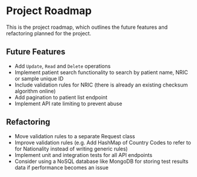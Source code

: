 # Project Roadmap

This is the project roadmap, which outlines the future features and refactoring planned for the project.

## Future Features

- Add `Update`, `Read` and `Delete` operations
- Implement patient search functionality to search by patient name, NRIC or sample unique ID
- Include validation rules for NRIC (there is already an existing checksum algorithm online)
- Add pagination to patient list endpoint
- Implement API rate limiting to prevent abuse

## Refactoring

- Move validation rules to a separate Request class
- Improve validation rules (e.g. Add HashMap of Country Codes to refer to for Nationality instead of writing generic rules)
- Implement unit and integration tests for all API endpoints
- Consider using a NoSQL database like MongoDB for storing test results data if performance becomes an issue

